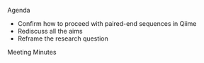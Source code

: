 Agenda

- Confirm how to proceed with paired-end sequences in Qiime 
- Rediscuss all the aims 
- Reframe the research question 

Meeting Minutes 
